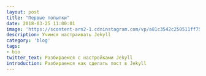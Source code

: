 ```yaml
---
layout: post
title: "Первые попытки"
date: 2018-03-25 11:00:01
image: 'https://scontent-arn2-1.cdninstagram.com/vp/a81c3542c250511ff7591467ca95d0b8/5B42AAE8/t51.2885-15/e35/10358451_1605968176323846_956440535_n.jpg'
description: Учимся настраивать Jekyll
category: 'blog'
tags:
- bio
twitter_text: Разбираемся с настройками Jekyll
introduction: Разбираемся как сделать пост в Jekyll
---
```

